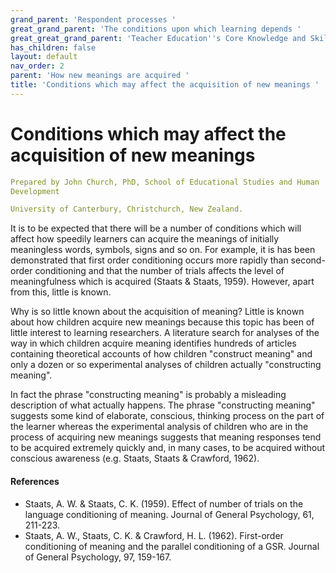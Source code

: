 ```yaml
---
grand_parent: 'Respondent processes '
great_grand_parent: 'The conditions upon which learning depends '
great_great_grand_parent: 'Teacher Education''s Core Knowledge and Skills.'
has_children: false
layout: default
nav_order: 2
parent: 'How new meanings are acquired '
title: 'Conditions which may affect the acquisition of new meanings '
---
```

# Conditions which may affect the acquisition of new meanings


```yaml
Prepared by John Church, PhD, School of Educational Studies and Human
Development

University of Canterbury, Christchurch, New Zealand.
```


It is to be expected that there will be a number of conditions which
will affect how speedily learners can acquire the meanings of initially
meaningless words, symbols, signs and so on. For example, it is has been
demonstrated that first order conditioning occurs more rapidly than
second-order conditioning and that the number of trials affects the
level of meaningfulness which is acquired (Staats & Staats, 1959).
However, apart from this, little is known.

Why is so little known about the acquisition of meaning? Little is known
about how children acquire new meanings because this topic has been of
little interest to learning researchers. A literature search for
analyses of the way in which children acquire meaning identifies
hundreds of articles containing theoretical accounts of how children
"construct meaning" and only a dozen or so experimental analyses of
children actually "constructing meaning".

In fact the phrase "constructing meaning" is probably a misleading
description of what actually happens. The phrase "constructing meaning"
suggests some kind of elaborate, conscious, thinking process on the part
of the learner whereas the experimental analysis of children who are in
the process of acquiring new meanings suggests that meaning responses
tend to be acquired extremely quickly and, in many cases, to be acquired
without conscious awareness (e.g. Staats, Staats & Crawford, 1962).


#### References

-   Staats, A. W. & Staats, C. K. (1959). Effect of number of trials on
    the language conditioning of meaning. Journal of General Psychology,
    61, 211-223.
-   Staats, A. W., Staats, C. K. & Crawford, H. L. (1962). First-order
    conditioning of meaning and the parallel conditioning of a GSR.
    Journal of General Psychology, 97, 159-167.
